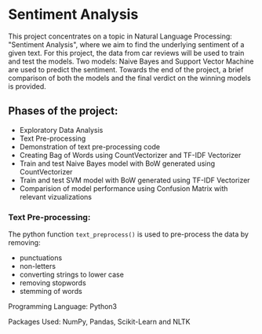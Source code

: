 # Sentiment Analysis
This project concentrates on a topic in Natural Language Processing: "Sentiment Analysis", where we aim to find the underlying sentiment of a given text. For this project, the data from car reviews will be used to train and test the models. Two models: Naive Bayes and Support Vector Machine are used to predict the sentiment. Towards the end of the project, a brief comparison of both the models and the final verdict on the winning models is provided.

## Phases of the project:
- Exploratory Data Analysis
- Text Pre-processing
- Demonstration of text pre-processing code
- Creating Bag of Words using CountVectorizer and TF-IDF Vectorizer
- Train and test Naive Bayes model with BoW generated using CountVectorizer
- Train and test SVM model with BoW generated using TF-IDF Vectorizer
- Comparision of model performance using Confusion Matrix with relevant vizualizations

### Text Pre-processing:
The python function `text_preprocess()` is used to pre-process the data by removing:
- punctuations
- non-letters
- converting strings to lower case
- removing stopwords
- stemming of words


Programming Language: Python3

Packages Used: NumPy, Pandas, Scikit-Learn and NLTK
